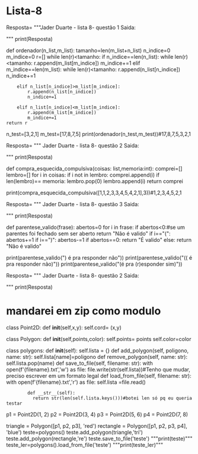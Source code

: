 # Lista-8
Resposta= """Jader Duarte - lista 8- questão 1 
Saida:

""" 
print(Resposta)

def ordenador(n_list,m_list):
    tamanho=len(m_list+n_list)
    n_indice=0
    m_indice=0
    r=[]
    while len(r)<tamanho:
        if n_indice==len(n_list):
            while len(r)<tamanho:
                r.append(m_list[m_indice])
                m_indice+=1
        elif m_indice==len(m_list):
            while len(r)<tamanho:
                r.append(n_list[n_indice])
                n_indice+=1
                    
        elif n_list[n_indice]>m_list[m_indice]:
            r.append(n_list[n_indice])
            n_indice+=1

        elif n_list[n_indice]<m_list[m_indice]:
            r.append(m_list[m_indice])
            m_indice+=1
    return r


    

n_test=[3,2,1]
m_test=[17,8,7,5]
print(ordenador(n_test,m_test))#17,8,7,5,3,2,1

Resposta= """
Jader Duarte - lista 8- questão 2 
Saida:

""" 
print(Resposta)

def compra_esquecida_compulsiva(coisas: list,memoria:int):
    comprei=[]
    lembro=[]
    for i in coisas:
        if i not in lembro:
            comprei.append(i)
            if len(lembro)== memoria:
                lembro.pop(0)
            lembro.append(i)
    return comprei

print(compra_esquecida_compulsiva([1,1,2,3,3,4,5,4,2,1],3))#1,2,3,4,5,2,1

Resposta= """
Jader Duarte - lista 8- questão 3 
Saida:

""" 
print(Resposta)

def parentese_valido(frase):
    abertos=0
    for i in frase:
        if abertos<0:#se um parentes foi fechado sem ser aberto
            return "Não é valido"
        if i=="(":
            abertos+=1
        if i==")":
            abertos-=1
    if abertos==0:
        return "É valido"
    else:
        return "Não é valido"

print(parentese_valido(") é pra responder não"))
print(parentese_valido("(( é pra responder não)"))
print(parentese_valido("(é pra (r)esponder sim)"))

Resposta= """
Jader Duarte - lista 8- questão 2 
Saida:

""" 
print(Resposta)

# mandarei em zip como modulo
class Point2D:
	def __init__(self,x,y):
		self.cord= (x,y)
	
class Polygon:
	def __init__(self,points,color):
		self.points= points	
		self.color=color
			
class polygons:
        def __init__(self):
            self.lista = {}
        def add_polygon(self, poligono, name: str):
            self.lista[name]=poligono
        def remove_polygon(self, name: str):
            self.lista.pop(name)
        def save_to_file(self, filename: str):
            with open(f'{filename}.txt','w') as file:
                  file.write(str(self.lista))#Tenho que mudar, preciso escrever em um formato legal
        def load_from_file(self, filename: str):
            with open(f'{filename}.txt','r') as file:
                self.lista =file.read()
        
            def __str__(self):
              return str(len(self.lista.keys()))#botei len só pq eu queria testar
		
			
p1 = Point2D(1, 2)
p2 = Point2D(3, 4)
p3 = Point2D(5, 6)
p4 = Point2D(7, 8)

triangle = Polygon([p1, p2, p3], 'red')
rectangle = Polygon([p1, p2, p3, p4], 'blue')
teste=polygons()
teste.add_polygon(triangle,'tri')
teste.add_polygon(rectangle,'re')
teste.save_to_file('teste')
"""print(teste)"""
teste_ler=polygons().load_from_file('teste')
"""print(teste_ler)"""
